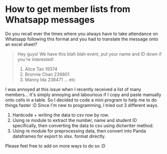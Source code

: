 # How to get member lists from Whatsapp messages
Do you recall ever the times where you always have to take attendance on Whatsapp following this format and you had to translate the message onto an excel sheet?
> Hey guys! We have this blah blah event, put your name and ID down if you're interested! 
> 1. Alice Tan 19374 
> 2. Bronnie Chan 239801
> 3. Manny Ida 238471
> ... etc

I was annoyed at this issue when I recently received a list of many members... It's simply annoying and labourious if I copy and paste manually onto cells in a table.
So I decided to code a mini program to help me to do things faster :D
Since I'm new to programming, I tried out 3 different ways.

1. Hardcode + writing the data to csv row by row.
2. Using re module to extract the number, name and student ID specifically, then converting the data to csv using dictwriter method.
3. Using re module for preprocessing data, then convert into Panda dataframes for export to xlsx. format directly. 

Please feel free to add on more ways to do so :D 
